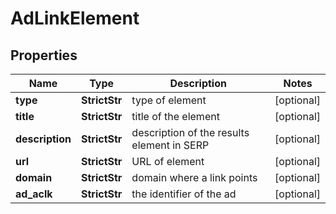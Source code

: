 # AdLinkElement


## Properties

| Name | Type | Description | Notes |
|------------ | ------------- | ------------- | -------------|
**type** | **StrictStr** | type of element |[optional]|
**title** | **StrictStr** | title of the element |[optional]|
**description** | **StrictStr** | description of the results element in SERP |[optional]|
**url** | **StrictStr** | URL of element |[optional]|
**domain** | **StrictStr** | domain where a link points |[optional]|
**ad_aclk** | **StrictStr** | the identifier of the ad |[optional]|